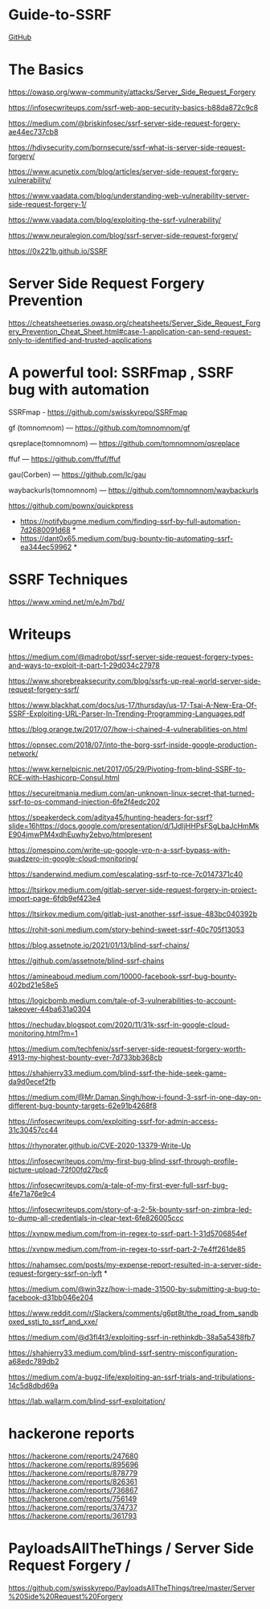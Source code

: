 # Guide-to-SSRF
[GitHub](http://github.com)
                                                                         
                                                                                   
# The Basics

https://owasp.org/www-community/attacks/Server_Side_Request_Forgery
                                                                            
https://infosecwriteups.com/ssrf-web-app-security-basics-b88da872c9c8
 
https://medium.com/@briskinfosec/ssrf-server-side-request-forgery-ae44ec737cb8
 
https://hdivsecurity.com/bornsecure/ssrf-what-is-server-side-request-forgery/
  
https://www.acunetix.com/blog/articles/server-side-request-forgery-vulnerability/

https://www.vaadata.com/blog/understanding-web-vulnerability-server-side-request-forgery-1/

https://www.vaadata.com/blog/exploiting-the-ssrf-vulnerability/

https://www.neuralegion.com/blog/ssrf-server-side-request-forgery/

https://0x221b.github.io/SSRF
 
 
 
 
# Server Side Request Forgery Prevention

https://cheatsheetseries.owasp.org/cheatsheets/Server_Side_Request_Forgery_Prevention_Cheat_Sheet.html#case-1-application-can-send-request-only-to-identified-and-trusted-applications


# A powerful tool: SSRFmap , SSRF bug with automation

SSRFmap - https://github.com/swisskyrepo/SSRFmap

gf (tomnomnom) —       https://github.com/tomnomnom/gf

qsreplace(tomnomnom) — https://github.com/tomnomnom/qsreplace

  ffuf —              https://github.com/ffuf/ffuf

gau(Corben) —           https://github.com/lc/gau

waybackurls(tomnomnom) — https://github.com/tomnomnom/waybackurls

https://github.com/pownx/quickpress

* https://notifybugme.medium.com/finding-ssrf-by-full-automation-7d2680091d68 *
* https://dant0x65.medium.com/bug-bounty-tip-automating-ssrf-ea344ec59962 *

# SSRF Techniques 

https://www.xmind.net/m/eJm7bd/

# Writeups

https://medium.com/@madrobot/ssrf-server-side-request-forgery-types-and-ways-to-exploit-it-part-1-29d034c27978

https://www.shorebreaksecurity.com/blog/ssrfs-up-real-world-server-side-request-forgery-ssrf/

https://www.blackhat.com/docs/us-17/thursday/us-17-Tsai-A-New-Era-Of-SSRF-Exploiting-URL-Parser-In-Trending-Programming-Languages.pdf

https://blog.orange.tw/2017/07/how-i-chained-4-vulnerabilities-on.html

https://opnsec.com/2018/07/into-the-borg-ssrf-inside-google-production-network/

https://www.kernelpicnic.net/2017/05/29/Pivoting-from-blind-SSRF-to-RCE-with-Hashicorp-Consul.html

https://secureitmania.medium.com/an-unknown-linux-secret-that-turned-ssrf-to-os-command-injection-6fe2f4edc202

https://speakerdeck.com/aditya45/hunting-headers-for-ssrf?slide=16https://docs.google.com/presentation/d/1JdIjHHPsFSgLbaJcHmMkE904jmwPM4xdhEuwhy2ebvo/htmlpresent

https://omespino.com/write-up-google-vrp-n-a-ssrf-bypass-with-quadzero-in-google-cloud-monitoring/

https://sanderwind.medium.com/escalating-ssrf-to-rce-7c0147371c40

https://ltsirkov.medium.com/gitlab-server-side-request-forgery-in-project-import-page-6fdb9ef423e4

https://ltsirkov.medium.com/gitlab-just-another-ssrf-issue-483bc040392b

https://rohit-soni.medium.com/story-behind-sweet-ssrf-40c705f13053

https://blog.assetnote.io/2021/01/13/blind-ssrf-chains/

https://github.com/assetnote/blind-ssrf-chains

https://amineaboud.medium.com/10000-facebook-ssrf-bug-bounty-402bd21e58e5

https://logicbomb.medium.com/tale-of-3-vulnerabilities-to-account-takeover-44ba631a0304

https://nechudav.blogspot.com/2020/11/31k-ssrf-in-google-cloud-monitoring.html?m=1

https://medium.com/techfenix/ssrf-server-side-request-forgery-worth-4913-my-highest-bounty-ever-7d733bb368cb

https://shahjerry33.medium.com/blind-ssrf-the-hide-seek-game-da9d0ecef2fb

https://medium.com/@Mr.Daman.Singh/how-i-found-3-ssrf-in-one-day-on-different-bug-bounty-targets-62e91b4268f8

https://infosecwriteups.com/exploiting-ssrf-for-admin-access-31c30457cc44

https://rhynorater.github.io/CVE-2020-13379-Write-Up

https://infosecwriteups.com/my-first-bug-blind-ssrf-through-profile-picture-upload-72f00fd27bc6

https://infosecwriteups.com/a-tale-of-my-first-ever-full-ssrf-bug-4fe71a76e9c4

https://infosecwriteups.com/story-of-a-2-5k-bounty-ssrf-on-zimbra-led-to-dump-all-credentials-in-clear-text-6fe826005ccc

https://xvnpw.medium.com/from-in-regex-to-ssrf-part-1-31d5706854ef

https://xvnpw.medium.com/from-in-regex-to-ssrf-part-2-7e4ff261de85

https://nahamsec.com/posts/my-expense-report-resulted-in-a-server-side-request-forgery-ssrf-on-lyft *

https://medium.com/@win3zz/how-i-made-31500-by-submitting-a-bug-to-facebook-d31bb046e204

https://www.reddit.com/r/Slackers/comments/g6pt8t/the_road_from_sandboxed_ssti_to_ssrf_and_xxe/

https://medium.com/@d3fl4t3/exploiting-ssrf-in-rethinkdb-38a5a5438fb7

https://shahjerry33.medium.com/blind-ssrf-sentry-misconfiguration-a68edc789db2

https://medium.com/a-bugz-life/exploiting-an-ssrf-trials-and-tribulations-14c5d8dbd69a

https://lab.wallarm.com/blind-ssrf-exploitation/





































# hackerone reports

https://hackerone.com/reports/247680
https://hackerone.com/reports/895696
https://hackerone.com/reports/878779
https://hackerone.com/reports/826361
https://hackerone.com/reports/736867
https://hackerone.com/reports/756149
https://hackerone.com/reports/374737
https://hackerone.com/reports/361793


# PayloadsAllTheThings / Server Side Request Forgery /

https://github.com/swisskyrepo/PayloadsAllTheThings/tree/master/Server%20Side%20Request%20Forgery
